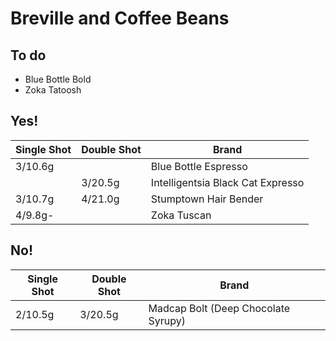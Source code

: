 # Breville and Coffee Beans

## To do

- Blue Bottle Bold
- Zoka Tatoosh

## Yes!

| Single Shot | Double Shot | Brand |
|--|--|--|
| 3/10.6g || Blue Bottle Espresso |
|| 3/20.5g | Intelligentsia Black Cat Expresso |
| 3/10.7g | 4/21.0g | Stumptown Hair Bender |
| 4/9.8g- || Zoka Tuscan |

## No!

| Single Shot | Double Shot | Brand |
|--|--|--|
| 2/10.5g | 3/20.5g | Madcap Bolt (Deep Chocolate Syrupy) |

<!-- 奶倒到240ml/8oz，橡胶拉环拉向自己抬高到最高，杯嘴顶住橡胶，调整到喷嘴出现强力气流后开始读秒。咔哒声8个一组，数11-12组，然后放斜开始旋转，数11-12组。 -->
